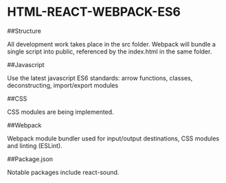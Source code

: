 HTML-REACT-WEBPACK-ES6
=================

##Structure

All development work takes place in the src folder. Webpack will bundle a single script into public, referenced by the index.html in the same folder.

##Javascript

Use the latest javascript ES6 standards: arrow functions, classes, deconstructing, import/export modules

##CSS

CSS modules are being implemented.

##Webpack

Webpack module bundler used for input/output destinations, CSS modules and linting (ESLint).

##Package.json

Notable packages include react-sound.